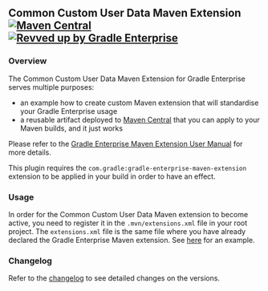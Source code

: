 ## Common Custom User Data Maven Extension [![Maven Central](https://img.shields.io/maven-central/v/com.gradle/common-custom-user-data-maven-extension)](https://search.maven.org/artifact/com.gradle/common-custom-user-data-maven-extension) [![Revved up by Gradle Enterprise](https://img.shields.io/badge/Revved%20up%20by-Gradle%20Enterprise-06A0CE?logo=Gradle&labelColor=02303A)](https://ge.gradle.org/scans)

### Overview

The Common Custom User Data Maven Extension for Gradle Enterprise serves multiple purposes:
- an example how to create custom Maven extension that will standardise your Gradle Enterprise usage
- a reusable artifact deployed to [Maven Central](https://search.maven.org/artifact/com.gradle/common-custom-user-data-maven-extension) that you can apply to your Maven builds, and it just works

Please refer to the [Gradle Enterprise Maven Extension User Manual](https://docs.gradle.com/enterprise/maven-extension/#using_the_common_custom_user_data_maven_extension) for more details.

This plugin requires the `com.gradle:gradle-enterprise-maven-extension` extension to be applied in your build in order to have an effect.

### Usage

In order for the Common Custom User Data Maven extension to become active, you need to register it in the `.mvn/extensions.xml` file in your root project. The `extensions.xml` file is the same file where you have already declared the Gradle Enterprise Maven extension. See [here](https://github.com/gradle/gradle-enterprise-build-config-samples/blob/master/common-custom-user-data-maven-extension/.mvn/extensions.xml) for an example.

### Changelog

Refer to the [changelog](https://github.com/gradle/gradle-enterprise-build-config-samples/blob/master/common-custom-user-data-maven-extension/CHANGELOG.md) to see detailed changes on the versions.
